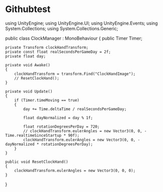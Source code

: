 # Githubtest
using UnityEngine;
using UnityEngine.UI;
using UnityEngine.Events;
using System.Collections;
using System.Collections.Generic;

public class ClockManager : MonoBehaviour
{
    public Timer Timer;

    private Transform clockHandTransform;
    private const float realSecondsPerGameDay = 2f;
    private float day;

    private void Awake()
    {
        clockHandTransform = transform.Find("ClockHandImage");
        // ResetClockHand();
    }

    private void Update()
    {
        if (Timer.timeMoving == true)
        {
            day += Time.deltaTime / realSecondsPerGameDay;

            float dayNormalized = day % 1f;

            float rotationDegreesPerDay = 720;
            // clockHandTransform.eulerAngles = new Vector3(0, 0, -Time.realtimeSinceStartup * 90f);
            clockHandTransform.eulerAngles = new Vector3(0, 0, -dayNormalized * rotationDegreesPerDay);
        }
    }

    public void ResetClockHand()
    {
        clockHandTransform.eulerAngles = new Vector3(0, 0, 0);
    }
}
